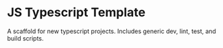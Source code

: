 # JS Typescript Template

A scaffold for new typescript projects.  Includes generic dev, lint, test, and build scripts.